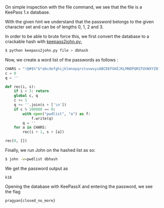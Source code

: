 On simple inspection with the file command, we see that the file is a KeePass 1.x database.

With the given hint we understand that the password belongs to the given character set and can be of lengths 0, 1, 2 and 3.

In order to be able to brute force this, we first convert the database to a crackable hash with [keepass2john.py.](https://gist.github.com/HarmJ0y/116fa1b559372804877e604d7d367bbc)

~~~bash
$ python keepass2john.py file > dbhash
~~~

Now, we create a word list of the passwords as follows : 

~~~python
CHARS = "!@#$%^&*abcdefghijklmnopqrstuvwxyzABCDEFGHIJKLMNOPQRSTUVWXYZ0123456789"
c = 0
q = ''

def rec(i, s):
    if i > 3: return
    global c, q
    c += 1
    q += ''.join(s + ['\n'])
    if c % 100000 == 0:
        with open("pwdlist", "a") as f:
            f.write(q)
        q = ''
    for a in CHARS:
        rec(i + 1, s + [a])

rec(0, [])
~~~

Finally, we run John on the hashed list as so:

~~~bash
$ john -w=pwdlist dbhash
~~~

We get the password output as 
~~~
k18
~~~

Opening the database with KeePassX and entering the password, we see the flag

~~~
pragyan{closed_no_more}
~~~
